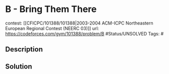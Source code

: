 # B - Bring Them There

contest: [[CFICPC/101388/101388|2003-2004 ACM-ICPC Northeastern European Regional Contest (NEERC 03)]]
url: https://codeforces.com/gym/101388/problem/B
#Status/UNSOLVED
Tags: #

## Description

## Solution

